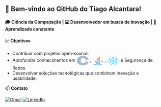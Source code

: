 ## 🌟 Bem-vindo ao GitHub do Tiago Alcantara!
#### 🎓 Ciência da Computação | 💻 Desenvolvedor em busca de inovação | 🚀 Aprendizado constante

 #### 📈 Objetivos

-    Contribuir com projetos open-source.
-    Aprofundar conhecimentos em  <img align="center" alt="C" height="30" width="40" src="https://raw.githubusercontent.com/devicons/devicon/master/icons/c/c-original.svg" title="C"> , <img align="center" alt="Java" height="30" width="40" src="https://raw.githubusercontent.com/devicons/devicon/master/icons/java/java-original.svg" title="Java">, <img align="center" alt="React" height="30" width="40" src="https://raw.githubusercontent.com/devicons/devicon/master/icons/react/react-original.svg" title="React"> e Segurança de Redes.
-    Desenvolver soluções tecnológicas que combinam inovação e usabilidade.

 📫 **Contato**
 
 <a href="mailto:alcantara.ta28@gmail.com"><img src="https://img.shields.io/badge/Gmail-D14836?style=for-the-badge&logo=gmail&logoColor=white" alt="Gmail"></a>
 <a href="https://www.linkedin.com/in/tiago-alcantara-95999a276/" target="_blank"><img src="https://img.shields.io/badge/LinkedIn-0A66C2?style=for-the-badge&logo=linkedin&logoColor=white" alt="LinkedIn"></a>

